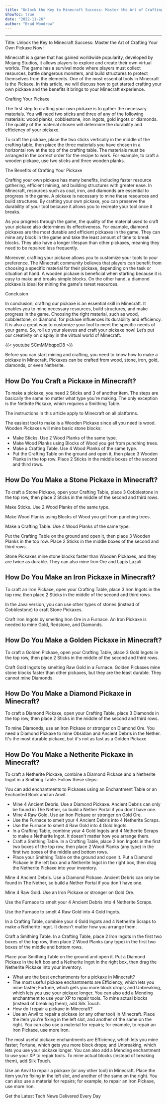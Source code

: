 ```yaml
---
title: "Unlock the Key to Minecraft Success: Master the Art of Crafting Your Own Pickaxe Now!"
ShowToc: true 
date: "2022-11-26"
author: "Brad Woodrow"
---
```

*****
Title: Unlock the Key to Minecraft Success: Master the Art of Crafting Your Own Pickaxe Now!

Minecraft is a game that has gained worldwide popularity, developed by Mojang Studios, it allows players to explore and create their own virtual worlds. The game has a survival mode where players must collect resources, battle dangerous monsters, and build structures to protect themselves from the elements. One of the most essential tools in Minecraft is the Pickaxe. In this article, we will discuss how to get started crafting your own pickaxe and the benefits it brings to your Minecraft experience.

Crafting Your Pickaxe

The first step to crafting your own pickaxe is to gather the necessary materials. You will need two sticks and three of any of the following materials: wood planks, cobblestone, iron ingots, gold ingots or diamonds. The quality of the material chosen will determine the durability and efficiency of your pickaxe.

To craft the pickaxe, place the two sticks vertically in the middle of the crafting table, then place the three materials you have chosen in a horizontal row at the top of the crafting table. The materials must be arranged in the correct order for the recipe to work. For example, to craft a wooden pickaxe, use two sticks and three wooden planks.

The Benefits of Crafting Your Pickaxe

Crafting your own pickaxe has many benefits, including faster resource gathering, efficient mining, and building structures with greater ease. In Minecraft, resources such as coal, iron, and diamonds are essential to progress in the game. A pickaxe is necessary to mine these resources and build structures. By crafting your own pickaxe, you can preserve the durability of your tool because it allows you to recreate your tool once it breaks.

As you progress through the game, the quality of the material used to craft your pickaxe also determines its effectiveness. For example, diamond pickaxes are the most durable and efficient pickaxes in the game. They can mine any block in the game and take the least amount of time to break blocks. They also have a longer lifespan than other pickaxes, meaning they need to be repaired less frequently.

Moreover, crafting your pickaxe allows you to customize your tools to your preference. The Minecraft community believes that players can benefit from choosing a specific material for their pickaxe, depending on the task or situation at hand. A wooden pickaxe is beneficial when starting because it is easy to make and breaks simple blocks. On the other hand, a diamond pickaxe is ideal for mining the game's rarest resources.

Conclusion

In conclusion, crafting our pickaxe is an essential skill in Minecraft. It enables you to mine necessary resources, build structures, and make progress in the game. Choosing the right material, such as wood, cobblestone, or diamond, for pickaxe influences its durability and efficiency. It is also a great way to customize your tool to meet the specific needs of your game. So, roll up your sleeves and craft your pickaxe now! Let’s put our creativity on display in the virtual world of Minecraft.

{{< youtube SCmMMbqpoD8 >}} 




Before you can start mining and crafting, you need to know how to make a pickaxe in Minecraft. Pickaxes can be crafted from wood, stone, iron, gold, diamonds, or even Netherite.

 
##   How Do You Craft a Pickaxe in Minecraft?  
 

To make a pickaxe, you need 2 Sticks and 3 of another item. The steps are basically the same no matter what type you're making. The only exception is the Nethrite Pickaxe, which requires a Smithing Table.

 
The instructions in this article apply to Minecraft on all platforms.
 

The easiest tool to make is a Wooden Pickaxe since all you need is wood. Wooden Pickaxes will mine basic stone blocks:

 
- Make Sticks. Use 2 Wood Planks of the same type.
 - Make Wood Planks using Blocks of Wood you get from punching trees.
 - Make a Crafting Table. Use 4 Wood Planks of the same type.
 - Put the Crafting Table on the ground and open it, then place 3 Wooden Planks in the top row. Place 2 Sticks in the middle boxes of the second and third rows.

 
##   How Do You Make a Stone Pickaxe in Minecraft?  
 

To craft a Stone Pickaxe, open your Crafting Table, place 3 Cobblestone in the top row, then place 2 Sticks in the middle of the second and third rows.

 

Make Sticks. Use 2 Wood Planks of the same type.

 
Make Wood Planks using Blocks of Wood you get from punching trees.
 

Make a Crafting Table. Use 4 Wood Planks of the same type.

 

Put the Crafting Table on the ground and open it, then place 3 Wooden Planks in the top row. Place 2 Sticks in the middle boxes of the second and third rows.

 

Stone Pickaxes mine stone blocks faster than Wooden Pickaxes, and they are twice as durable. They can also mine Iron Ore and Lapis Lazuli.

 
##   How Do You Make an Iron Pickaxe in Minecraft?  
 

To craft an Iron Pickaxe, open your Crafting Table, place 3 Iron Ingots in the top row, then place 2 Sticks in the middle of the second and third rows.

 
In the Java version, you can use other types of stones (instead of Cobblestone) to craft Stone Pickaxes.
 

Craft Iron Ingots by smelting Iron Ore in a Furnace. An Iron Pickaxe is needed to mine Gold, Redstone, and Diamonds.

 
##   How Do You Make a Golden Pickaxe in Minecraft?  
 

To craft a Golden Pickaxe, open your Crafting Table, place 3 Gold Ingots in the top row, then place 2 Sticks in the middle of the second and third rows.

 

Craft Gold Ingots by smelting Raw Gold in a Furnace. Golden Pickaxes mine stone blocks faster than other pickaxes, but they are the least durable. They cannot mine Diamonds.

 
##   How Do You Make a Diamond Pickaxe in Minecraft?  
 

To craft a Diamond Pickaxe, open your Crafting Table, place 3 Diamonds in the top row, then place 2 Sticks in the middle of the second and third rows.

 

To mine Diamonds, use an Iron Pickaxe or stronger on Diamond Ore. You need a Diamond Pickaxe to mine Obsidian and Ancient Debris in the Nether. It's the most durable pickaxe, but it's not as fast as a Golden Pickaxe.

 
##   How Do You Make a Netherite Pickaxe in Minecraft?  
 

To craft a Netherite Pickaxe, combine a Diamond Pickaxe and a Netherite Ingot in a Smithing Table. Follow these steps:

 
You can add enchantments to Pickaxes using an Enchantment Table or an Enchanted Book and an Anvil.
 
- Mine 4 Ancient Debris. Use a Diamond Pickaxe. Ancient Debris can only be found in The Nether, so build a Nether Portal if you don't have one.
 - Mine 4 Raw Gold. Use an Iron Pickaxe or stronger on Gold Ore.
 - Use the Furnace to smelt your 4 Ancient Debris into 4 Netherite Scraps.
 - Use the Furnace to smelt 4 Raw Gold into 4 Gold Ingots.
 - In a Crafting Table, combine your 4 Gold Ingots and 4 Netherite Scraps to make a Netherite Ingot. It doesn't matter how you arrange them.
 - Craft a Smithing Table. In a Crafting Table, place 2 Iron Ingots in the first two boxes of the top row, then place 2 Wood Planks (any type) in the first two boxes of the middle and bottom rows.
 - Place your Smithing Table on the ground and open it. Put a Diamond Pickaxe in the left box and a Netherite Ingot in the right box, then drag the Netherite Pickaxe into your inventory.

 

Mine 4 Ancient Debris. Use a Diamond Pickaxe. Ancient Debris can only be found in The Nether, so build a Nether Portal if you don't have one.

 

Mine 4 Raw Gold. Use an Iron Pickaxe or stronger on Gold Ore.

 

Use the Furnace to smelt your 4 Ancient Debris into 4 Netherite Scraps.

 

Use the Furnace to smelt 4 Raw Gold into 4 Gold Ingots.

 

In a Crafting Table, combine your 4 Gold Ingots and 4 Netherite Scraps to make a Netherite Ingot. It doesn't matter how you arrange them.

 

Craft a Smithing Table. In a Crafting Table, place 2 Iron Ingots in the first two boxes of the top row, then place 2 Wood Planks (any type) in the first two boxes of the middle and bottom rows.

 

Place your Smithing Table on the ground and open it. Put a Diamond Pickaxe in the left box and a Netherite Ingot in the right box, then drag the Netherite Pickaxe into your inventory.

 
- What are the best enchantments for a pickaxe in Minecraft?
 - The most useful pickaxe enchantments are Efficiency, which lets you mine faster; Fortune, which gets you more block drops; and Unbreaking, which lets you use your pickaxe longer. You can also add a Mending enchantment to use your XP to repair tools. To mine actual blocks (instead of breaking them), add Silk Touch.
 - How do I repair a pickaxe in Minecraft?
 - Use an Anvil to repair a pickaxe (or any other tool) in Minecraft. Place the item you're fixing in the left slot, and another of the same on the right. You can also use a material for repairs; for example, to repair an Iron Pickaxe, use more Iron.

 
The most useful pickaxe enchantments are Efficiency, which lets you mine faster; Fortune, which gets you more block drops; and Unbreaking, which lets you use your pickaxe longer. You can also add a Mending enchantment to use your XP to repair tools. To mine actual blocks (instead of breaking them), add Silk Touch.
 
Use an Anvil to repair a pickaxe (or any other tool) in Minecraft. Place the item you're fixing in the left slot, and another of the same on the right. You can also use a material for repairs; for example, to repair an Iron Pickaxe, use more Iron.
 

Get the Latest Tech News Delivered Every Day




